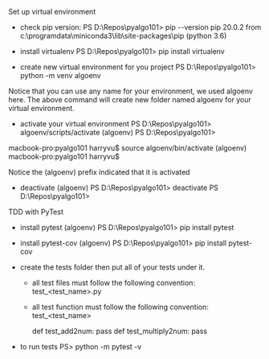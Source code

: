 Set up virtual environment
- check pip version: 
PS D:\Repos\pyalgo101> pip --version
pip 20.0.2 from c:\programdata\miniconda3\lib\site-packages\pip (python 3.6)

- install virtualenv
PS D:\Repos\pyalgo101> pip install virtualenv

- create new virtual environment for you project
PS D:\Repos\pyalgo101> python -m venv algoenv

Notice that you can use any name for your environment, we used algoenv here.
The above command will create new folder named algoenv for your virtual environment.

- activate your virtual environment
PS D:\Repos\pyalgo101> algoenv/scripts/activate
(algoenv) PS D:\Repos\pyalgo101>

macbook-pro:pyalgo101 harryvu$ source algoenv/bin/activate
(algoenv) macbook-pro:pyalgo101 harryvu$

Notice the (algoenv) prefix indicated that it is activated

- deactivate
(algoenv) PS D:\Repos\pyalgo101> deactivate
PS D:\Repos\pyalgo101>

TDD with PyTest
- install pytest
(algoenv) PS D:\Repos\pyalgo101> pip install pytest

- install pytest-cov
(algoenv) PS D:\Repos\pyalgo101> pip install pytest-cov

- create the tests folder then put all of your tests under it.
    - all test files must follow the following convention: test_<test_name>.py
    - all test function must follow the following convention: test_<test_name>
        
        def test_add2num:
            pass
        def test_multiply2num:
            pass

- to run tests
    PS> python -m pytest -v